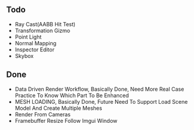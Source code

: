 ## Todo
- Ray Cast(AABB Hit Test)
- Transformation Gizmo
- Point Light
- Normal Mapping
- Inspector Editor
- Skybox

## Done
- Data Driven Render Workflow, Basically Done, Need More Real Case Practice To Know Which Part To Be Enhanced
- MESH LOADING, Basically Done, Future Need To Support Load Scene Model And Create Multiple Meshes
- Render From Cameras
- Framebuffer Resize Follow Imgui Window